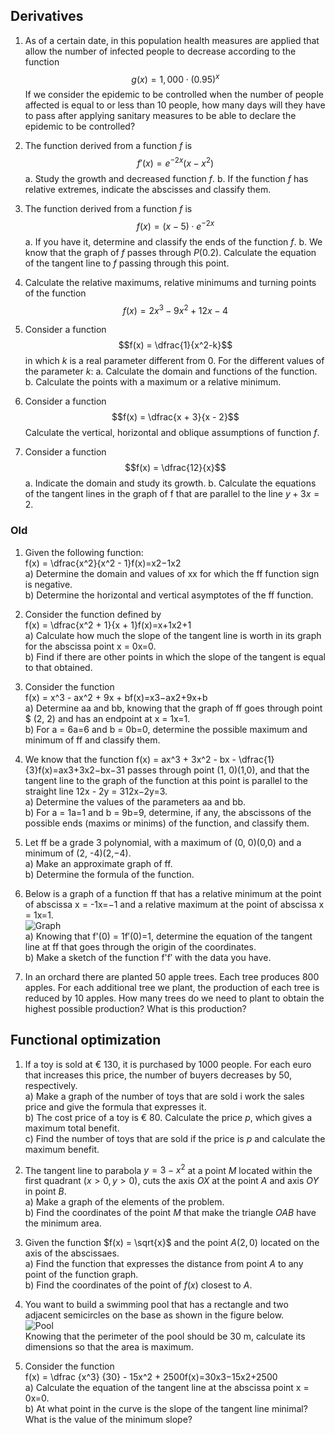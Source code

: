 ## Derivatives

1. As of a certain date, in this population health measures are applied that allow the number of infected people to decrease according to the function
$$g(x) = 1,000 \cdot (0.95)^x$$
If we consider the epidemic to be controlled when the number of people affected is equal to or less than 10 people, how many days will they have to pass after applying sanitary measures to be able to declare the epidemic to be controlled?

3. The function derived from a function $f$ is
$$f'(x) = e^{-2x}(x - x^2)$$
a. Study the growth and decreased function $f$.
b. If the function $f$ has relative extremes, indicate the abscisses and classify them.

4. The function derived from a function $f$ is
$$f(x) = (x - 5) \cdot e^{-2x}$$
a. If you have it, determine and classify the ends of the function $f$.
b. We know that the graph of $f$ passes through $P(0.2)$. Calculate the equation of the tangent line to $f$ passing through this point.

5. Calculate the relative maximums, relative minimums and turning points of the function
$$f(x) = 2x^3 - 9x^2 + 12x - 4$$

6. Consider a function
$$f(x) = \dfrac{1}{x^2-k}$$
in which $k$ is a real parameter different from 0. For the different values of the parameter $k$:
a. Calculate the domain and functions of the function.
b. Calculate the points with a maximum or a relative minimum.

7. Consider a function
$$f(x) = \dfrac{x + 3}{x - 2}$$
Calculate the vertical, horizontal and oblique assumptions of function $f$.

8. Consider a function
$$f(x) = \dfrac{12}{x}$$
a. Indicate the domain and study its growth.
b. Calculate the equations of the tangent lines in the graph of f that are parallel to the line $y + 3x = 2$.


### Old
1.  Given the following function:  
    f(x) = \dfrac{x^2}{x^2 - 1}f(x)=x2−1x2​  
    a) Determine the domain and values of  xx  for which the  ff  function sign is negative.  
    b) Determine the horizontal and vertical asymptotes of the  ff  function.
    
2.  Consider the function defined by  
    f(x) = \dfrac{x^2 + 1}{x + 1}f(x)=x+1x2+1​  
    a) Calculate how much the slope of the tangent line is worth in its graph for the abscissa point  x = 0x=0.  
    b) Find if there are other points in which the slope of the tangent is equal to that obtained.
    
3.  Consider the function  
    f(x) = x^3 - ax^2 + 9x + bf(x)=x3−ax2+9x+b  
    a) Determine  aa  and  bb, knowing that the graph of  ff  goes through point $ (2, 2) and has an endpoint at  x = 1x=1.  
    b) For  a = 6a=6  and  b = 0b=0, determine the possible maximum and minimum of  ff  and classify them.

1.  We know that the function  f(x) = ax^3 + 3x^2 - bx - \dfrac{1}{3}f(x)=ax3+3x2−bx−31​  passes through point  (1, 0)(1,0), and that the tangent line to the graph of the function at this point is parallel to the straight line  12x - 2y = 312x−2y=3.  
    a) Determine the values of the parameters  aa  and  bb.  
    b) For  a = 1a=1  and  b = 9b=9, determine, if any, the abscissons of the possible ends (maxims or minims) of the function, and classify them.
    
2.  Let  ff  be a grade 3 polynomial, with a maximum of  (0, 0)(0,0)  and a minimum of  (2, -4)(2,−4).  
    a) Make an approximate graph of  ff.  
    b) Determine the formula of the function.
    
3.  Below is a graph of a function  ff  that has a relative minimum at the point of abscissa  x = -1x=−1  and a relative maximum at the point of abscissa  x = 1x=1.  
    ![Graph](graph.svg)  
    a) Knowing that  f&#x27;(0) = 1f′(0)=1, determine the equation of the tangent line at  ff  that goes through the origin of the coordinates.  
    b) Make a sketch of the function  f&#x27;f′  with the data you have.
    
4.  In an orchard there are planted 50 apple trees. Each tree produces 800 apples. For each additional tree we plant, the production of each tree is reduced by 10 apples. How many trees do we need to plant to obtain the highest possible production? What is this production?
    

## Functional optimization

1.  If a toy is sold at € 130, it is purchased by 1000 people. For each euro that increases this price, the number of buyers decreases by 50, respectively.  
    a) Make a graph of the number of toys that are sold i work the sales price and give the formula that expresses it.  
    b) The cost price of a toy is € 80. Calculate the price  $p$, which gives a maximum total benefit.  
    c) Find the number of toys that are sold if the price is  $p$  and calculate the maximum benefit.

2.  The tangent line to parabola  $y = 3 - x^2$  at a point  $M$  located within the first quadrant $(x > 0, y > 0)$, cuts the axis  $OX$  at the point  $A$ and axis $OY$ in point $B$.  
    a) Make a graph of the elements of the problem.  
    b) Find the coordinates of the point $M$  that make the triangle  $OAB$  have the minimum area.
    
3.  Given the function  $f(x) = \sqrt{x}$  and the point  $A(2, 0)$  located on the axis of the abscissaes.  
    a) Find the function that expresses the distance from point  $A$  to any point of the function graph.  
    b) Find the coordinates of the point of  $f(x)$  closest to  $A$.
    
4.  You want to build a swimming pool that has a rectangle and two adjacent semicircles on the base as shown in the figure below.  
    ![Pool](pool.svg)  
    Knowing that the perimeter of the pool should be 30 m, calculate its dimensions so that the area is maximum.
    
5.  Consider the function  
    f(x) = \dfrac {x^3} {30} - 15x^2 + 2500f(x)=30x3​−15x2+2500  
    a) Calculate the equation of the tangent line at the abscissa point  x = 0x=0.  
    b) At what point in the curve is the slope of the tangent line minimal? What is the value of the minimum slope?
<!--stackedit_data:
eyJoaXN0b3J5IjpbLTExMzgxOTk3MDIsLTI2MjkzMjk0XX0=
-->